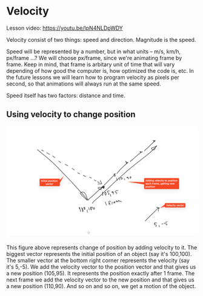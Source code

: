 # Velocity

Lesson video: https://youtu.be/IpN4NLDpWDY

Velocity consist of two things: speed and direction. Magnitude is the speed. 

Speed will be represented by a number, but in what units – m/s, km/h, px/frame ...? We will choose px/frame, since we're animating frame by frame. Keep in mind, that frame is arbitary unit of time that will vary depending of how good the computer is, how optimized the code is, etc. In the future lessons we will learn how to program velocity as pixels per second, so that animations will always run at the same speed.

Speed itself has two factors: distance and time.

## Using velocity to change position

![Position plus velocity](./images/position-plus-velocity.png)

This figure above represents change of position by adding velocity to it. The biggest vector represents the initial position of an object (say it's 100,100). The smaller vector at the bottom right corner represents the velocity (say it's 5,-5). We add the velocity vector to the position vector and that gives us a new position (105,95). It represents the position exactly after 1 frame. The next frame we add the velocity vector to the new position and that gives us a new position (110,90). And so on and so on, we get a motion of the object.
